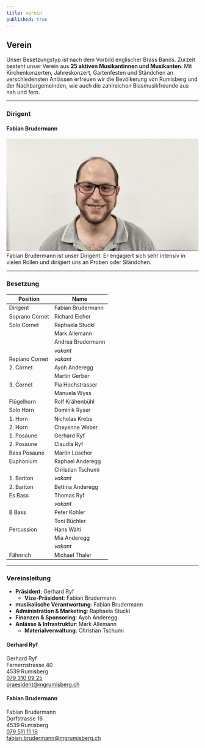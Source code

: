 ```yaml
---
title: verein
published: true
---
```


## Verein
Unser Besetzungstyp ist nach dem Vorbild englischer Brass Bands. Zurzeit besteht unser Verein aus **25 aktiven Musikantinnen und Musikanten**.
Mit Kirchenkonzerten, Jahreskonzert, Gartenfesten und Ständchen an verschiedensten Anlässen erfreuen wir die Bevölkerung von Rumisberg und der Nachbargemeinden, wie auch die zahlreichen Blasmusikfreunde aus nah und fern.

---

### Dirigent

#### **Fabian Brudermann**
![Fabian Brudermann](fabian-brudermann.jpg?lightbox)
Fabian Brudermann ist unser Dirigent. Er engagiert sich sehr intensiv in vielen Rollen und dirigiert uns an Proben oder Ständchen.

---

### Besetzung

| Position       | Name              |
|----------------|-------------------|
| Dirigent       | Fabian Brudermann |
| Soprano Cornet | Richard Eicher    |
| Solo Cornet    | Raphaela Stucki   |
|                | Mark Allemann     |
|                | Andrea Brudermann |
|                | _vakant_          |
| Repiano Cornet | _vakant_          |
| 2. Cornet      | Ayoh Anderegg     |
|                | Martin Gerber     |
| 3. Cornet      | Pia Hochstrasser  |
|                | Manuela Wyss      |
| Flügelhorn     | Rolf Krähenbühl   |
| Solo Horn      | Dominik Ryser     |
| 1. Horn        | Nicholas Krebs    |
| 2. Horn        | Cheyenne Weber    |
| 1. Posaune     | Gerhard Ryf       |
| 2. Posaune     | Claudia Ryf       |
| Bass Posaune   | Martin Lüscher    |
| Euphonium      | Raphael Anderegg  |
|                | Christian Tschumi |
| 1. Bariton     | _vakant_          |
| 2. Bariton     | Bettina Anderegg  |
| Es Bass        | Thomas Ryf        |
|                | _vakant_          |
| B Bass         | Peter Kohler      |
|                | Toni Büchler      |
| Percussion     | Hans Wälti        |
|                | Mia Anderegg      |
|                | _vakant_          |
| Fähnrich       | Michael Thaler    |

---

### Vereinsleitung

- **Präsident**: Gerhard Ryf
  - **Vize-Präsident**: Fabian Brudermann
- **musikalische Verantwortung**: Fabian Brudermann
- **Administration & Marketing**: Raphaela Stucki
- **Finanzen & Sponsoring**: Ayoh Anderegg
- **Anlässe & Infrastruktur**: Mark Allemann
  - **Materialverwaltung**: Christian Tschumi

#### Gerhard Ryf

Gerhard Ryf  
Farnernstrasse 40  
4539 Rumisberg  
<a href="tel:+41793100925">079 310 09 25</a>  
<a href="mailto:praesident@mgrumisberg.ch">praesident@mgrumisberg.ch</a>

#### Fabian Brudermann

Fabian Brudermann  
Dorfstrasse 16  
4539 Rumisberg  
<a href="tel:+41795111116">079 511 11 16</a>  
<a href="mailto:fabian.brudermann@mgrumisberg.ch">fabian.brudermann@mgrumisberg.ch</a>
